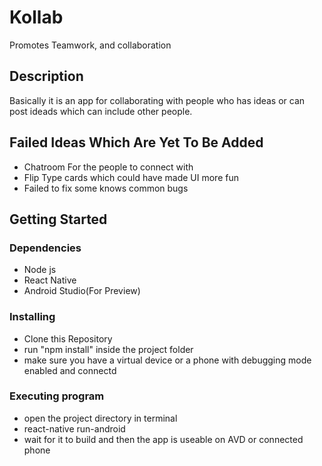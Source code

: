 # Kollab

Promotes Teamwork, and collaboration

## Description

Basically it is an app for collaborating with people who has ideas or can post ideads which can include other people.

## Failed Ideas Which Are Yet To Be Added
* Chatroom For the people to connect with
* Flip Type cards which could have made UI more fun
* Failed to fix some knows common bugs

## Getting Started

### Dependencies

* Node js
* React Native
* Android Studio(For Preview)

### Installing

* Clone this Repository
* run "npm install" inside the project folder
* make sure you have a virtual device or a phone with debugging mode enabled and connectd

### Executing program

* open the project directory in terminal
* react-native run-android
* wait for it to build and then the app is useable on AVD or connected phone



